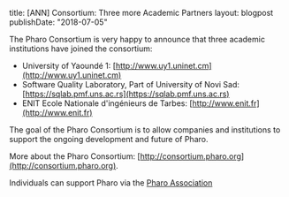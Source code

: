 title: [ANN] Consortium: Three more Academic Partners
layout: blogpost
publishDate: "2018-07-05"

The Pharo Consortium is very happy to announce that three academic institutions have joined the consortium:

- University of Yaoundé 1:  [http://www.uy1.uninet.cm](http://www.uy1.uninet.cm)
- Software Quality Laboratory, Part of University of Novi Sad: [https://sqlab.pmf.uns.ac.rs](https://sqlab.pmf.uns.ac.rs)
- ENIT Ecole Nationale d'ingénieurs de Tarbes: [http://www.enit.fr](http://www.enit.fr)




The goal of the Pharo Consortium is to allow companies and institutions to
support the ongoing development and future of Pharo.

More about the Pharo Consortium: [http://consortium.pharo.org](http://consortium.pharo.org).

Individuals can support Pharo via the [Pharo Association](http://association.pharo.org)
